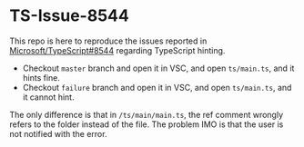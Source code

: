# TS-Issue-8544

This repo is here to reproduce the issues reported in [Microsoft/TypeScript#8544](https://github.com/Microsoft/TypeScript/issues/8544) regarding TypeScript hinting.

- Checkout `master` branch and open it in VSC, and open `ts/main.ts`, and it hints fine.
- Checkout `failure` branch and open it in VSC, and open `ts/main.ts`, and it cannot hint.

The only difference is that in `/ts/main/main.ts`, the ref comment wrongly refers to the folder instead of the file.
The problem IMO is that the user is not notified with the error.